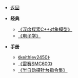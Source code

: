 * [返回](../DME.md)

* **经典**
    * [《深度探索C++对象模型》](./00_cppObjectMode.md)
    * [《电子学》](./01_ELECTRONICS.md)
* **手册**
    * [《keithley2450》](./02_keithley2450.md)
    * [《雷赛SMC600》](./02_SMCAlexCard.md)
    * [《半自动探针台指令集》](./03_ServiceGuide.md)  
